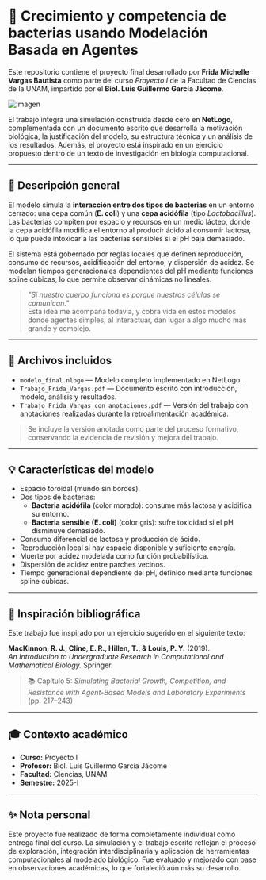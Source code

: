 # 🧫 Crecimiento y competencia de bacterias usando Modelación Basada en Agentes

Este repositorio contiene el proyecto final desarrollado por **Frida Michelle Vargas Bautista** como parte del curso *Proyecto I* de la Facultad de Ciencias de la UNAM, impartido por el **Biol. Luis Guillermo García Jácome**.

![imagen](https://github.com/user-attachments/assets/37c46f32-e4b3-4453-a36c-9883dac8503d)

El trabajo integra una simulación construida desde cero en **NetLogo**, complementada con un documento escrito que desarrolla la motivación biológica, la justificación del modelo, su estructura técnica y un análisis de los resultados. Además, el proyecto está inspirado en un ejercicio propuesto dentro de un texto de investigación en biología computacional.

---

## 🔎 Descripción general

El modelo simula la **interacción entre dos tipos de bacterias** en un entorno cerrado: una cepa común (**E. coli**) y una **cepa acidófila** (tipo *Lactobacillus*). Las bacterias compiten por espacio y recursos en un medio lácteo, donde la cepa acidófila modifica el entorno al producir ácido al consumir lactosa, lo que puede intoxicar a las bacterias sensibles si el pH baja demasiado.

El sistema está gobernado por reglas locales que definen reproducción, consumo de recursos, acidificación del entorno, y dispersión de acidez. Se modelan tiempos generacionales dependientes del pH mediante funciones spline cúbicas, lo que permite observar dinámicas no lineales.

> *"Si nuestro cuerpo funciona es porque nuestras células se comunican."*  
> Esta idea me acompaña todavía, y cobra vida en estos modelos donde agentes simples, al interactuar, dan lugar a algo mucho más grande y complejo.

---

## 📂 Archivos incluidos

- `modelo_final.nlogo` — Modelo completo implementado en NetLogo.
- `Trabajo_Frida_Vargas.pdf` — Documento escrito con introducción, modelo, análisis y resultados.
- `Trabajo_Frida_Vargas_con_anotaciones.pdf` — Versión del trabajo con anotaciones realizadas durante la retroalimentación académica.

> Se incluye la versión anotada como parte del proceso formativo, conservando la evidencia de revisión y mejora del trabajo.

---

## 💡 Características del modelo

- Espacio toroidal (mundo sin bordes).
- Dos tipos de bacterias:
  - **Bacteria acidófila** (color morado): consume más lactosa y acidifica su entorno.
  - **Bacteria sensible (E. coli)** (color gris): sufre toxicidad si el pH disminuye demasiado.
- Consumo diferencial de lactosa y producción de ácido.
- Reproducción local si hay espacio disponible y suficiente energía.
- Muerte por acidez modelada como función probabilística.
- Dispersión de acidez entre parches vecinos.
- Tiempo generacional dependiente del pH, definido mediante funciones spline cúbicas.

---

## 📘 Inspiración bibliográfica

Este trabajo fue inspirado por un ejercicio sugerido en el siguiente texto:

**MacKinnon, R. J., Cline, E. R., Hillen, T., & Louis, P. Y.** (2019).  
_An Introduction to Undergraduate Research in Computational and Mathematical Biology._ Springer.

> 📚 Capítulo 5: *Simulating Bacterial Growth, Competition, and Resistance with Agent-Based Models and Laboratory Experiments* (pp. 217–243)

---

## 🎓 Contexto académico

- **Curso:** Proyecto I  
- **Profesor:** Biol. Luis Guillermo García Jácome  
- **Facultad:** Ciencias, UNAM  
- **Semestre:** 2025-I

---

## ✨ Nota personal

Este proyecto fue realizado de forma completamente individual como entrega final del curso. La simulación y el trabajo escrito reflejan el proceso de exploración, integración interdisciplinaria y aplicación de herramientas computacionales al modelado biológico. Fue evaluado y mejorado con base en observaciones académicas, lo que fortaleció aún más su desarrollo.


